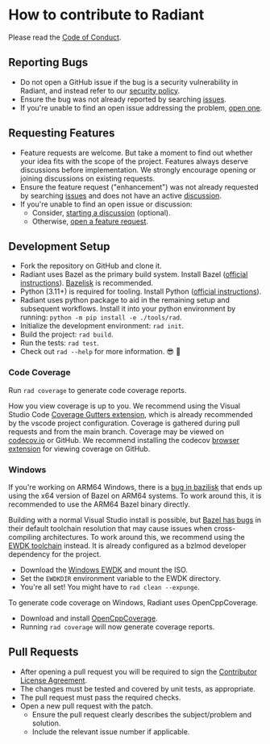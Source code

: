 # How to contribute to Radiant

Please read the [Code of Conduct](CODE_OF_CONDUCT.md).

## Reporting Bugs

* Do not open a GitHub issue if the bug is a security vulnerability in Radiant,
  and instead refer to our [security policy](SECURITY.md).
* Ensure the bug was not already reported by searching
  [issues][github.issues.bug].
* If you're unable to find an open issue addressing the problem,
  [open one][github.issues.bug.new].

## Requesting Features

* Feature requests are welcome. But take a moment to find out whether your idea
  fits with the scope of the project. Features always deserve discussions before
  implementation. We strongly encourage opening or joining discussions on
  existing requests.
* Ensure the feature request ("enhancement") was not already requested by
  searching [issues][github.issues.enhancement] and does not
  have an active [discussion][github.discussions].
* If you're unable to find an open issue or discussion:
    * Consider, [starting a discussion][github.discussions] (optional).
    * Otherwise, [open a feature request][github.issues.enhancement.new].

## Development Setup

* Fork the repository on GitHub and clone it.
* Radiant uses Bazel as the primary build system. Install Bazel
  ([official instructions][bazel.install]). [Bazelisk][bazel.bazelisk] is
  recommended.
* Python (3.11+) is required for tooling. Install Python
  ([official instructions][python.install]).
* Radiant uses python package to aid in the remaining setup and subsequent
  workflows. Install it into your python environment by running:
  `python -m pip install -e ./tools/rad`.
* Initialize the development environment: `rad init`.
* Build the project: `rad build`.
* Run the tests: `rad test`.
* Check out `rad --help` for more information. 😎 🎉

### Code Coverage

Run `rad coverage` to generate code coverage reports.

How you view coverage is up to you. We recommend using the Visual Studio Code
[Coverage Gutters extension][vscode.coverage-gutters], which is already
recommended by the vscode project configuration. Coverage is gathered during
pull requests and from the main branch. Coverage may be viewed on
[codecov.io][codecov.radiant] or GitHub. We recommend installing the codecov
[browser extension][codecov.extension] for viewing coverage on GitHub.

### Windows

If you're working on ARM64 Windows, there is a
[bug in bazilisk](https://github.com/bazelbuild/bazelisk/issues/572)
that ends up using the x64 version of Bazel on ARM64 systems. To work around
this, it is recommended to use the ARM64 Bazel binary directly.

Building with a normal Visual Studio install is possible, but
[Bazel has bugs](https://github.com/bazelbuild/bazel/issues/22164) in their
default toolchain resolution that may cause issues when cross-compiling
architectures. To work around this, we recommend using the
[EWDK toolchain](https://github.com/0xf005ba11/bazel_ewdk_cc/) instead. It is
already configured as a bzlmod developer dependency for the project.

* Download the [Windows EWDK][microsoft.ewdk] and mount the ISO.
* Set the `EWDKDIR` environment variable to the EWDK directory.
* You're all set! You might have to `rad clean --expunge`.

To generate code coverage on Windows, Radiant uses OpenCppCoverage.

* Download and install [OpenCppCoverage][github.opencppcoverage].
* Running `rad coverage` will now generate coverage reports.

## Pull Requests

* After opening a pull request you will be required to sign the
  [Contributor License Agreement](CLA.md).
* The changes must be tested and covered by unit tests, as appropriate.
* The pull request must pass the required checks.
* Open a new pull request with the patch.
    * Ensure the pull request clearly describes the subject/problem and solution.
    * Include the relevant issue number if applicable.

[//]: # (Hyperlink IDs)
[github.issues.bug]: https://github.com/archonitelabs/radiant-cpp/issues?q=is%3Aissue+label%3Abug+
[github.issues.bug.new]: https://github.com/archonitelabs/radiant-cpp/issues/new?assignees=&labels=bug&projects=&template=01-bug-report.yml
[github.issues.enhancement]: https://github.com/archonitelabs/radiant-cpp/issues?q=is%3Aissue+label%3Aenhancement
[github.issues.enhancement.new]: https://github.com/archonitelabs/radiant-cpp/issues/new?assignees=&labels=enhancement&projects=&template=02-feature-request.yml
[github.discussions]: https://github.com/archonitelabs/radiant-cpp/discussions
[bazel.install]: https://docs.bazel.build/versions/main/install.html
[bazel.bazelisk]: https://bazel.build/install/bazelisk
[python.install]: https://www.python.org/downloads/
[microsoft.ewdk]: https://learn.microsoft.com/en-us/windows-hardware/drivers/download-the-wdk#download-icon-for-ewdk-enterprise-wdk-ewdk
[github.opencppcoverage]: https://github.com/OpenCppCoverage/OpenCppCoverage
[codecov.radiant]: https://codecov.io/gh/archonitelabs/radiant-cpp
[codecov.extension]: https://docs.codecov.com/docs/the-codecov-browser-extension
[vscode.coverage-gutters]: https://marketplace.visualstudio.com/items?itemName=ryanluker.vscode-coverage-gutters
